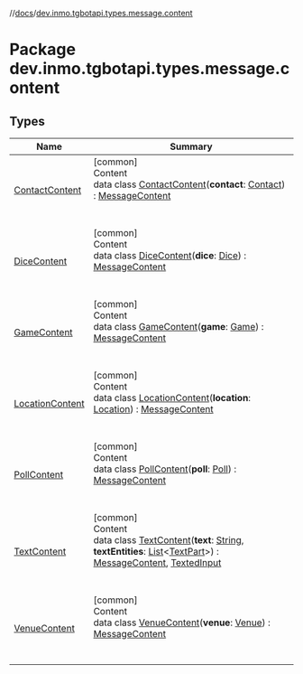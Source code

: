 //[docs](../../index.md)/[dev.inmo.tgbotapi.types.message.content](index.md)



# Package dev.inmo.tgbotapi.types.message.content  


## Types  
  
|  Name |  Summary | 
|---|---|
| <a name="dev.inmo.tgbotapi.types.message.content/ContactContent///PointingToDeclaration/"></a>[ContactContent](-contact-content/index.md)| <a name="dev.inmo.tgbotapi.types.message.content/ContactContent///PointingToDeclaration/"></a>[common]  <br>Content  <br>data class [ContactContent](-contact-content/index.md)(**contact**: [Contact](../dev.inmo.tgbotapi.types/-contact/index.md)) : [MessageContent](../dev.inmo.tgbotapi.types.message.content.abstracts/-message-content/index.md)  <br><br><br>|
| <a name="dev.inmo.tgbotapi.types.message.content/DiceContent///PointingToDeclaration/"></a>[DiceContent](-dice-content/index.md)| <a name="dev.inmo.tgbotapi.types.message.content/DiceContent///PointingToDeclaration/"></a>[common]  <br>Content  <br>data class [DiceContent](-dice-content/index.md)(**dice**: [Dice](../dev.inmo.tgbotapi.types.dice/-dice/index.md)) : [MessageContent](../dev.inmo.tgbotapi.types.message.content.abstracts/-message-content/index.md)  <br><br><br>|
| <a name="dev.inmo.tgbotapi.types.message.content/GameContent///PointingToDeclaration/"></a>[GameContent](-game-content/index.md)| <a name="dev.inmo.tgbotapi.types.message.content/GameContent///PointingToDeclaration/"></a>[common]  <br>Content  <br>data class [GameContent](-game-content/index.md)(**game**: [Game](../dev.inmo.tgbotapi.types.games/-game/index.md)) : [MessageContent](../dev.inmo.tgbotapi.types.message.content.abstracts/-message-content/index.md)  <br><br><br>|
| <a name="dev.inmo.tgbotapi.types.message.content/LocationContent///PointingToDeclaration/"></a>[LocationContent](-location-content/index.md)| <a name="dev.inmo.tgbotapi.types.message.content/LocationContent///PointingToDeclaration/"></a>[common]  <br>Content  <br>data class [LocationContent](-location-content/index.md)(**location**: [Location](../dev.inmo.tgbotapi.types.location/-location/index.md)) : [MessageContent](../dev.inmo.tgbotapi.types.message.content.abstracts/-message-content/index.md)  <br><br><br>|
| <a name="dev.inmo.tgbotapi.types.message.content/PollContent///PointingToDeclaration/"></a>[PollContent](-poll-content/index.md)| <a name="dev.inmo.tgbotapi.types.message.content/PollContent///PointingToDeclaration/"></a>[common]  <br>Content  <br>data class [PollContent](-poll-content/index.md)(**poll**: [Poll](../dev.inmo.tgbotapi.types.polls/-poll/index.md)) : [MessageContent](../dev.inmo.tgbotapi.types.message.content.abstracts/-message-content/index.md)  <br><br><br>|
| <a name="dev.inmo.tgbotapi.types.message.content/TextContent///PointingToDeclaration/"></a>[TextContent](-text-content/index.md)| <a name="dev.inmo.tgbotapi.types.message.content/TextContent///PointingToDeclaration/"></a>[common]  <br>Content  <br>data class [TextContent](-text-content/index.md)(**text**: [String](https://kotlinlang.org/api/latest/jvm/stdlib/kotlin/-string/index.html), **textEntities**: [List](https://kotlinlang.org/api/latest/jvm/stdlib/kotlin.collections/-list/index.html)<[TextPart](../dev.inmo.tgbotapi.CommonAbstracts/-text-part/index.md)>) : [MessageContent](../dev.inmo.tgbotapi.types.message.content.abstracts/-message-content/index.md), [TextedInput](../dev.inmo.tgbotapi.CommonAbstracts/-texted-input/index.md)  <br><br><br>|
| <a name="dev.inmo.tgbotapi.types.message.content/VenueContent///PointingToDeclaration/"></a>[VenueContent](-venue-content/index.md)| <a name="dev.inmo.tgbotapi.types.message.content/VenueContent///PointingToDeclaration/"></a>[common]  <br>Content  <br>data class [VenueContent](-venue-content/index.md)(**venue**: [Venue](../dev.inmo.tgbotapi.types.venue/-venue/index.md)) : [MessageContent](../dev.inmo.tgbotapi.types.message.content.abstracts/-message-content/index.md)  <br><br><br>|

